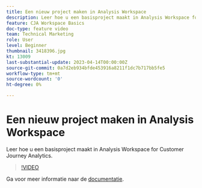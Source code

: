 ```yaml
---
title: Een nieuw project maken in Analysis Workspace
description: Leer hoe u een basisproject maakt in Analysis Workspace for Customer Journey Analytics.
feature: CJA Workspace Basics
doc-type: feature video
team: Technical Marketing
role: User
level: Beginner
thumbnail: 3418396.jpg
kt: 13009
last-substantial-update: 2023-04-14T00:00:00Z
source-git-commit: 0a7d2eb934bfde453916a8211f1dc7b717bb5fe5
workflow-type: tm+mt
source-wordcount: '0'
ht-degree: 0%

---
```


# Een nieuw project maken in Analysis Workspace

Leer hoe u een basisproject maakt in Analysis Workspace for Customer Journey Analytics.

>[!VIDEO](https://video.tv.adobe.com/v/3418396/?learn=on&quality=12)

Ga voor meer informatie naar de [documentatie](https://experienceleague.adobe.com/docs/analytics-platform/using/cja-workspace/perform-basic-analysis.html).
